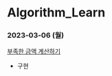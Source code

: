 # Algorithm_Learn
### 2023-03-06 (월)
[부족한 금액 계산하기](https://school.programmers.co.kr/learn/courses/30/lessons/82612)
- 구현
